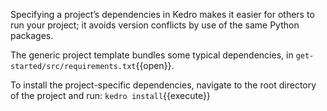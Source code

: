 Specifying a project’s dependencies in Kedro makes it easier for others to run your project; it avoids version conflicts by use of the same Python packages.

The generic project template bundles some typical dependencies, in `get-started/src/requirements.txt`{{open}}.

To install the project-specific dependencies, navigate to the root directory of the project and run: `kedro install`{{execute}}